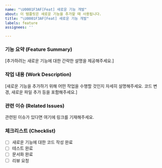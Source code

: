 ```yaml
---
name: "\U0001F3AF[Feat] 새로운 기능 개발"
about: 이 템플릿은 새로운 기능을 추가할 때 사용됩니다.
title: "\U0001F3AF[Feat] 새로운 기능 개발"
labels: feature
assignees: ''

---
```


### 기능 요약 (Feature Summary)
[추가하려는 새로운 기능에 대한 간략한 설명을 제공해주세요.]

### 작업 내용 (Work Description)
[새로운 기능을 추가하기 위해 어떤 작업을 수행할 것인지 자세히 설명해주세요. 코드 변경, 새로운 파일 추가 등을 포함해주세요.]

### 관련 이슈 (Related Issues)
관련된 이슈가 있다면 여기에 링크를 기재해주세요.

### 체크리스트 (Checklist)
- [ ] 새로운 기능에 대한 코드 작성 완료
- [ ] 테스트 완료
- [ ] 문서화 완료
- [ ] 리뷰 요청
